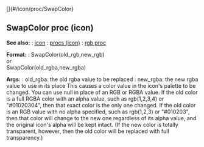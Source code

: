 []{#/icon/proc/SwapColor}
  ## SwapColor proc (icon)
  **See also:**
  :   [icon](ref/icon)
  :   [procs (icon)](ref/icon/proc)
  :   [rgb proc](ref/proc/rgb)
  <!-- -->
  **Format:**
  :   SwapColor(old_rgb,new_rgb)\
      *or*\
      SwapColor(old_rgba,new_rgba)
  <!-- -->
  **Args:**
  :   old_rgba: the old rgba value to be replaced
  :   new_rgba: the new rgba value to use in its place
  This causes a color value in the icon\'s palette to be changed. You can
  use null in place of an RGB or RGBA value.
  If the old color is a full RGBA color with an alpha value, such as
  rgb(1,2,3,4) or \"#01020304\", then that exact color is the only one
  changed.
  If the old color is an RGB value with no alpha specified, such as
  rgb(1,2,3) or \"#010203\", then that color will change to the new one
  regardless of its alpha value, and the original icon\'s alpha will be
  kept intact. (If the new color is totally transparent, however, then the
  old color will be replaced with full transparency.)